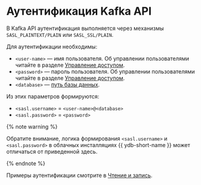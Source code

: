 # Аутентификация Kafka API

В Kafka API аутентификация выполняется через механизмы `SASL_PLAINTEXT/PLAIN` или `SASL_SSL/PLAIN`.

Для аутентификации необходимы:

* `<user-name>` — имя пользователя. Об управлении пользователями читайте в разделе [Управление доступом](../../security/access-management.md).
* `<password>` — пароль пользователя. Об управлении пользователями читайте в разделе [Управление доступом](../../security/access-management.md).
* `<database>` — [путь базы данных](../../concepts/connect#database).

Из этих параметров формируются:

* `<sasl.username>` = `<user-name>@<database>`
* `<sasl.password>` = `<password>`

{% note warning %}

Обратите внимание, логика формирования `<sasl.username>` и `<sasl.password>` в облачных инсталляциях {{ ydb-short-name }} может отличаться от приведенной здесь.

{% endnote %}

Примеры аутентификации смотрите в [Чтение и запись](./read-write.md).